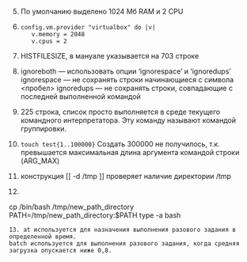 5. По умолчанию выделено 1024 Мб RAM и 2 CPU

6. ```
   config.vm.provider "virtualbox" do |v|
	  v.memory = 2048
	  v.cpus = 2 
	  ```
	  
7. HISTFILESIZE, в мануале указывается на 703 строке

8. ignoreboth — использовать опции ‘ignorespace’ и ‘ignoredups’
ignorespace — не сохранять строки начинающиеся с символа <пробел>
ignoredups — не сохранять строки, совпадающие с последней выполненной командой

9. 225 строка, список просто выполняется в среде текущего командного интерпретатора. Эту команду называют командой группировки.

10. `touch test{1..100000}`
Создать 300000 не получилось, т.к. превышается максимальная длина аргумента командой строки (ARG_MAX)

11. конструкция [[ -d /tmp ]] проверяет наличие директории /tmp

12. ```mkdir /tmp/new_path_directory/
cp /bin/bash /tmp/new_path_directory
PATH=/tmp/new_path_directory:$PATH
type -a bash
```
13. at используется для назначения выполнения разового задания в определенной время.
batch используется для выполнения разового задания, когда средняя загрузка опускается ниже 0,8.




